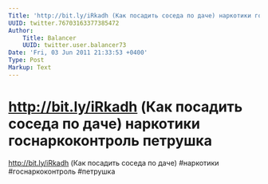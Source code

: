 ```yaml
---
Title: 'http://bit.ly/iRkadh (Как посадить соседа по даче) наркотики госнаркоконтроль петрушка'
UUID: twitter.76703163377385472
Author:
    Title: Balancer
    UUID: twitter.user.balancer73
Date: 'Fri, 03 Jun 2011 21:33:53 +0400'
Type: Post
Markup: Text
---
```


# http://bit.ly/iRkadh (Как посадить соседа по даче) наркотики госнаркоконтроль петрушка

http://bit.ly/iRkadh (Как посадить соседа по даче)
#наркотики #госнаркоконтроль #петрушка